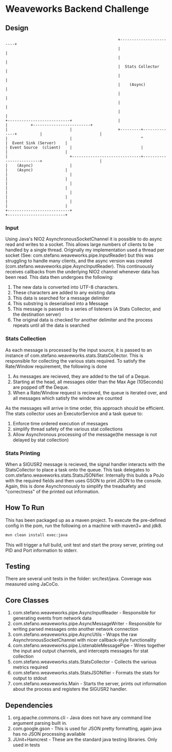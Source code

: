 # Weaveworks Backend Challenge

## Design 

```
                                                 +------------------------+
                                                 |                        |
                                                 |                        |
                                                 |  Stats Collector       |
                                                 |                        |
                                                 |    (Async)             |
                                                 |                        |
                                                 |                        |
                                                 |                        |
+---------------------------+                    |                        |          +-------------------------+
|                           |                    +---------+--------------+          |                         |
|                           |                              ^                         |  Event Sink (Server)    |
| Event Source  (client)    |                              |                         |                         |
|                           +------------------------------+------------------------->                         |
|    (Async)                |                                                        |    (Async)              |
|                           |                                                        |                         |
|                           |                                                        |                         |
|                           |                                                        |                         |
|                           |                                                        |                         |
+---------------------------+                                                        +-------------------------+
```

### Input
Using Java's NIO2 AsynchronousSocketChannel it is possible to do async read and writes to a socket. 
This allows large numbers of clients to be handled by a single thread. Originally my implementation used a thread per socket (See: com.stefano.weaveworks.pipe.InputReader)
but this was struggling to handle many clients, and the async version was created (com.stefano.weaveworks.pipe.AsyncInputReader). 
This continuously receives callbacks from the underlying NIO2 channel whenever data has been read. This data then undergoes the following:

1. The new data is converted into UTF-8 characters. 
2. These characters are added to any existing data
3. This data is searched for a message delimiter
4. This substring is deserialised into a Message
5. This message is passed to a series of listeners (A Stats Collector, and the destination server)
6. The original data is checked for another delimiter and the process repeats until all the data is searched

### Stats Collection
As each message is processed by the input source, it is passed to an instance of com.stefano.weaveworks.stats.StatsCollector. 
This is responsible for collecting the various stats required. To satisfy the Rate/Window requirement, the following is done

1. As messages are recieved, they are added to the tail of a Deque.
2. Starting at the head, all messages older than the Max Age (10Seconds) are popped off the Deque.
3. When a Rate/Window request is recieved, the queue is iterated over, and all messages which satisfy the window are counted
 
As the messages will arrive in time order, this approach should be efficient. The stats collector uses an ExecutorService and a task queue to: 

1. Enforce time ordered execution of messages
2. simplify thread safety of the various stat collections
3. Allow Asynchronous processing of the message(the message is not delayed by stat collection)
 
### Stats Printing
When a SIGUSR2 message is recieved, the signal handler interacts with the StatsCollector to place a task onto the queue.
This task delegates to com.stefano.weaveworks.stats.StatsJSONifier. Internally this builds a PoJo with the required fields and then uses GSON to print JSON to the console.
Again, this is done Asynchronously to simplify the treadsafety and "correctness" of the printed out information. 

## How To Run
This has been packaged up as a maven project. To execute the pre-defined config in the pom, run the following on a machine with maven3+ and jdk8.

```bash
mvn clean install exec:java
```

This will trigger a full build, unit test and start the proxy server, printing out PID and Port information to stderr. 

## Testing
There are several unit tests in the folder: src/test/java. Coverage was measured using JaCoCo. 

## Core Classes

1. com.stefano.weaveworks.pipe.AsyncInputReader - Responsible for generating events from network data
2. com.stefano.weaveworks.pipe.AsyncMessageWriter - Responsible for writing parsed messages onto another network connection
3. com.stefano.weaveworks.pipe.AsyncUtils - Wraps the raw AsynchronousSocketChannel with nicer callback-style functionality
4. com.stefano.weaveworks.pipe.ListenableMessagePipe - Wires together the input and output channels, and intercepts messages for stat collection
5. com.stefano.weaveworks.stats.StatsCollector - Collects the various metrics required
6. com.stefano.weaveworks.stats.StatsJSONifier - Formats the stats for output to stdout
7. com.stefano.weaveworks.Main - Starts the server, prints out information about the process and registers the SIGUSR2 handler. 

## Dependencies
1. org.apache.commons.cli - Java does not have any command line argument parsing built in. 
2. com.google.gson - This is used for JSON pretty formatting, again java has no JSON processing available
3. JUnit+Hamcrest - These are the standard java testing libraries. Only used in tests


 